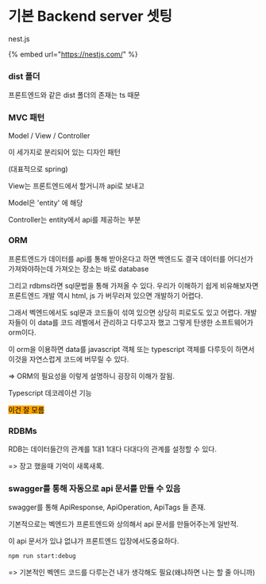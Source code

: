 # 기본 Backend server 셋팅

nest.js

{% embed url="https://nestjs.com/" %}

### dist 폴더

프론트엔드와 같은 dist 폴더의 존재는 ts 때문



### MVC 패턴

Model / View / Controller

이 세가지로 분리되어 있는 디자인 패턴

(대표적으로 spring)



View는 프론트엔드에서 할거니까 api로 보내고

Model은 'entity' 에 해당

Controller는 entity에서 api를 제공하는 부분&#x20;



### ORM

프론트엔드가 데이터를 api를 통해 받아온다고 하면 백엔드도 결국 데이터를 어디선가 가져와야하는데 가져오는 장소는 바로 database



그리고 rdbms라면 sql문법을 통해 가져올 수 있다. 우리가 이해하기 쉽게 비유해보자면 프론트엔드 개발 역시 html, js 가 버무러져 있으면 개발하기 어렵다.



그래서 벡엔드에서도 sql문과 코드들이 섞여 있으면 상당히 피로도도 있고 어렵다. 개발자들이 이 data를 코드 레벨에서 관리하고 다루고자 했고 그렇게 탄생한 소프트웨어가   orm이다.

이 orm을 이용하면 data를 javascript 객체 또는 typescript 객체를 다루듯이 하면서 이것을 자연스럽게 코드에 버무릴 수 있다.

\=> ORM의 필요성을 이렇게 설명하니 굉장히 이해가 잘됨.



Typescript 데코레이션 기능

<mark style="background-color:orange;">이건 잘 모름</mark>



### RDBMs

RDB는 데이터들간의 관계를 1대1 1대다 다대다의 관계를 설정할 수 있다.

\=> 장고 했을때 기억이 새록새록.



### swagger를 통해 자동으로 api 문서를 만들 수 있음

swagger를 통해 ApiResponse, ApiOperation, ApiTags 들 존재.

기본적으로는 벡엔드가 프론트엔드와 상의해서 api 문서를 만들어주는게 일반적.



이 api 문서가 있냐 없냐가 프론트엔드 입장에서도중요하다.

```bash
npm run start:debug
```



\=> 기본적인 벡엔드 코드를 다루는건 내가 생각해도 필요(왜냐하면 나는 할 줄 아니까)

﻿
